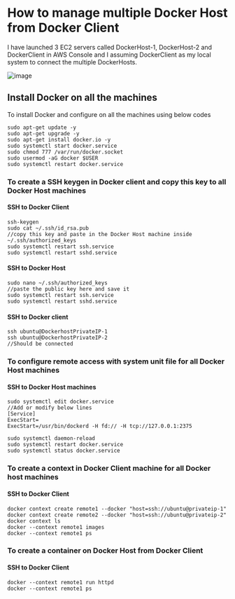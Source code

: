 # How to manage multiple Docker Host from Docker Client

I have launched 3 EC2 servers called DockerHost-1, DockerHost-2 and DockerClient in AWS Console and I assuming DockerClient as my local system to connect the multiple DockerHosts.

![image](https://github.com/user-attachments/assets/ad2a91f9-0c9e-4a8d-a0bc-ce579ceb7e7e)


## Install Docker on all the machines

To install Docker and configure on all the machines using below codes

```
sudo apt-get update -y
sudo apt-get upgrade -y
sudo apt-get install docker.io -y
sudo systemctl start docker.service
sudo chmod 777 /var/run/docker.socket
sudo usermod -aG docker $USER
sudo systemctl restart docker.service
```

### To create a SSH keygen in Docker client and copy this key to all Docker Host machines

#### SSH to Docker Client

```
ssh-keygen
sudo cat ~/.ssh/id_rsa.pub
//copy this key and paste in the Docker Host machine inside ~/.ssh/authorized_keys
sudo systemctl restart ssh.service
sudo systemctl restart sshd.service
```

#### SSH to Docker Host

```
sudo nano ~/.ssh/authorized_keys
//paste the public key here and save it
sudo systemctl restart ssh.service
sudo systemctl restart sshd.service
```

#### SSH to Docker client

```
ssh ubuntu@DockerhostPrivateIP-1
ssh ubuntu@DockerhostPrivateIP-2
//Should be connected
```

### To configure remote access with system unit file for all Docker Host machines

#### SSH to Docker Host machines

```
sudo systemctl edit docker.service
//Add or modify below lines
[Service]
ExecStart=
ExecStart=/usr/bin/dockerd -H fd:// -H tcp://127.0.0.1:2375

sudo systemctl daemon-reload
sudo systemctl restart docker.service
sudo systemctl status docker.service
```

### To create a context in Docker Client machine for all Docker host machines

#### SSH to Docker Client

```
docker context create remote1 ‐‐docker "host=ssh://ubuntu@privateip-1"
docker context create remote2 ‐‐docker "host=ssh://ubuntu@privateip-2"
docker context ls
docker --context remote1 images
docker --context remote1 ps
```

### To create a container on Docker Host from Docker Client

#### SSH to Docker Client

```
docker --context remote1 run httpd
docker --context remote1 ps
```



